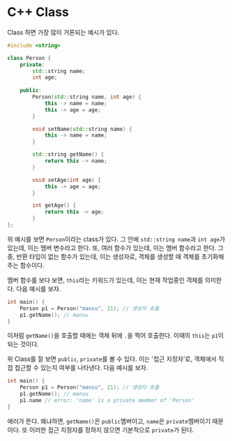 # C++ Class

Class 하면 가장 많이 거론되는 예시가 있다.

```cpp
#include <string>

class Person {
    private:
        std::string name;
        int age;
    
    public:
        Person(std::string name, int age) {
            this -> name = name;
            this -> age = age;
        }

        void setName(std::string name) {
            this -> name = name;
        }

        std::string getName() {
            return this -> name;
        }

        void setAge(int age) {
            this -> age = age;
        }

        int getAge() {
            return this -> age;
        }
};
```

위 예시를 보면 `Person`이라는 class가 있다. 그 안에 `std::string name`과 `int age`가 있는데, 이는 멤버 변수라고 한다. 또, 여러 함수가 있는데, 이는 멤버 함수라고 한다. 그 중, 반환 타입이 없는 함수가 있는데, 이는 생성자로, 객체를 생성할 때 객체를 초기화해주는 함수이다. 

멤버 함수를 보다 보면, `this`라는 키워드가 있는데, 이는 현재 작업중인 객체를 의미한다. 다음 예시를 보자.

```cpp
int main() {
    Person p1 = Person("mansu", 21); // 생성자 호출
    p1.getName(); // mansu
}
```

이처럼 `getName()`을 호출할 때에는 객체 뒤에 `.`을 찍어 호출한다. 이때의 `this`는 `p1`이 되는 것이다.

위 Class를 잘 보면 `public`, `private`를 볼 수 있다. 이는 '접근 지정자'로, 객체에서 직접 접근할 수 있는지 여부를 나타낸다. 다음 예시를 보자.

```cpp
int main() {
    Person p1 = Person("mansu", 21); // 생성자 호출
    p1.getName(); // mansu
    p1.name // error: 'name' is a private member of 'Person'
}
```

에러가 뜬다. 왜냐하면, `getName()`은 `public`멤버이고, `name`은 `private`멤버이기 때문이다. 또 이러한 접근 지정자를 정하지 않으면 기본적으로 `private`가 된다.
